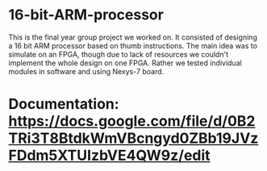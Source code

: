 # 16-bit-ARM-processor
This is the final year group project we worked on. It consisted of designing a 16 bit ARM processor based on thumb instructions. The main idea was to simulate on an FPGA, though due to lack of resources we couldn't implement the whole design on one FPGA. Rather we tested individual modules in software and using Nexys-7 board. 


# Documentation: https://docs.google.com/file/d/0B2TRi3T8BtdkWmVBcngyd0ZBb19JVzFDdm5XTUIzbVE4QW9z/edit
